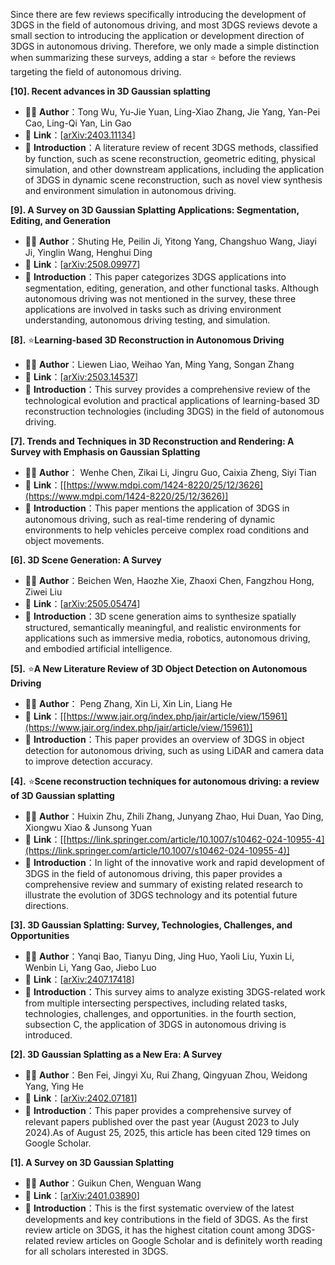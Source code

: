 Since there are few reviews specifically introducing the development of 3DGS in the field of autonomous driving, and most 3DGS reviews devote a small section to introducing the application or development direction of 3DGS in autonomous driving. Therefore, we only made a simple distinction when summarizing these surveys, adding a star ⭐ before the reviews targeting the field of autonomous driving.



**\[10]. Recent advances in 3D Gaussian splatting**

* 🧑‍🎓 **Author**：Tong Wu, Yu-Jie Yuan, Ling-Xiao Zhang, Jie Yang, Yan-Pei Cao, Ling-Qi Yan, Lin Gao
* 🔗 **Link**：\[[arXiv:2403.11134](https://arxiv.org/abs/2403.11134)]
* 📖 **Introduction**：A literature review of recent 3DGS methods, classified by function, such as scene reconstruction, geometric editing, physical simulation, and other downstream applications, including the application of 3DGS in dynamic scene reconstruction, such as novel view synthesis and environment simulation in autonomous driving.



**\[9]. A Survey on 3D Gaussian Splatting Applications: Segmentation, Editing, and Generation**

* 🧑‍🎓 **Author**：Shuting He, Peilin Ji, Yitong Yang, Changshuo Wang, Jiayi Ji, Yinglin Wang, Henghui Ding
* 🔗 **Link**：\[[arXiv:2508.09977](https://arxiv.org/abs/2508.09977)]
* 📖 **Introduction**：This paper categorizes 3DGS applications into segmentation, editing, generation, and other functional tasks. Although autonomous driving was not mentioned in the survey, these three applications are involved in tasks such as driving environment understanding, autonomous driving testing, and simulation.



**\[8].** ⭐**Learning-based 3D Reconstruction in Autonomous Driving**

* 🧑‍🎓 **Author**：Liewen Liao, Weihao Yan, Ming Yang, Songan Zhang
* 🔗 **Link**：\[[arXiv:2503.14537](https://arxiv.org/abs/2503.14537)]
* 📖 **Introduction**：This survey provides a comprehensive review of the technological evolution and practical applications of learning-based 3D reconstruction technologies (including 3DGS) in the field of autonomous driving.



**\[7]. Trends and Techniques in 3D Reconstruction and Rendering: A Survey with Emphasis on Gaussian Splatting**

* 🧑‍🎓 **Author**： Wenhe Chen, Zikai Li,  Jingru Guo, Caixia Zheng, Siyi Tian
* 🔗 **Link**：\[[https://www.mdpi.com/1424-8220/25/12/3626](https://www.mdpi.com/1424-8220/25/12/3626)]
* 📖 **Introduction**：This paper mentions the application of 3DGS in autonomous driving, such as real-time rendering of dynamic environments to help vehicles perceive complex road conditions and object movements.



**\[6]. 3D Scene Generation: A Survey**

* 🧑‍🎓 **Author**：Beichen Wen, Haozhe Xie, Zhaoxi Chen, Fangzhou Hong, Ziwei Liu
* 🔗 **Link**：\[[arXiv:2505.05474](https://arxiv.org/abs/2505.05474)]
* 📖 **Introduction**：3D scene generation aims to synthesize spatially structured, semantically meaningful, and realistic environments for applications such as immersive media, robotics, autonomous driving, and embodied artificial intelligence.



**\[5].** ⭐**A New Literature Review of 3D Object Detection on Autonomous Driving**

* 🧑‍🎓 **Author**： Peng Zhang, Xin Li, Xin Lin, Liang He
* 🔗 **Link**：\[[https://www.jair.org/index.php/jair/article/view/15961](https://www.jair.org/index.php/jair/article/view/15961)]
* 📖 **Introduction**：This paper provides an overview of 3DGS in object detection for autonomous driving, such as using LiDAR and camera data to improve detection accuracy.



**\[4].** ⭐**Scene reconstruction techniques for autonomous driving: a review of 3D Gaussian splatting**

* 🧑‍🎓 **Author**：Huixin Zhu, Zhili Zhang, Junyang Zhao, Hui Duan, Yao Ding, Xiongwu Xiao \& Junsong Yuan
* 🔗 **Link**：\[[https://link.springer.com/article/10.1007/s10462-024-10955-4](https://link.springer.com/article/10.1007/s10462-024-10955-4)]
* 📖 **Introduction**：In light of the innovative work and rapid development of 3DGS in the field of autonomous driving, this paper provides a comprehensive review and summary of existing related research to illustrate the evolution of 3DGS technology and its potential future directions.



**\[3]. 3D Gaussian Splatting: Survey, Technologies, Challenges, and Opportunities**

* 🧑‍🎓 **Author**：Yanqi Bao, Tianyu Ding, Jing Huo, Yaoli Liu, Yuxin Li, Wenbin Li, Yang Gao, Jiebo Luo
* 🔗 **Link**：\[[arXiv:2407.17418](https://arxiv.org/abs/2407.17418)]
* 📖 **Introduction**：This survey aims to analyze existing 3DGS-related work from multiple intersecting perspectives, including related tasks, technologies, challenges, and opportunities. in the fourth section, subsection C, the application of 3DGS in autonomous driving is introduced.



**\[2]. 3D Gaussian Splatting as a New Era: A Survey**

* 🧑‍🎓 **Author**：Ben Fei, Jingyi Xu, Rui Zhang, Qingyuan Zhou, Weidong Yang, Ying He
* 🔗 **Link**：\[[arXiv:2402.07181](https://arxiv.org/abs/2402.07181)]
* 📖 **Introduction**：This paper provides a comprehensive survey of relevant papers published over the past year (August 2023 to July 2024).As of August 25, 2025, this article has been cited 129 times on Google Scholar.



**\[1]. A Survey on 3D Gaussian Splatting**

* 🧑‍🎓 **Author**：Guikun Chen, Wenguan Wang
* 🔗 **Link**：\[[arXiv:2401.03890](https://arxiv.org/abs/2401.03890)]
* 📖 **Introduction**：This is the first systematic overview of the latest developments and key contributions in the field of 3DGS. As the first review article on 3DGS, it has the highest citation count among 3DGS-related review articles on Google Scholar and is definitely worth reading for all scholars interested in 3DGS.
